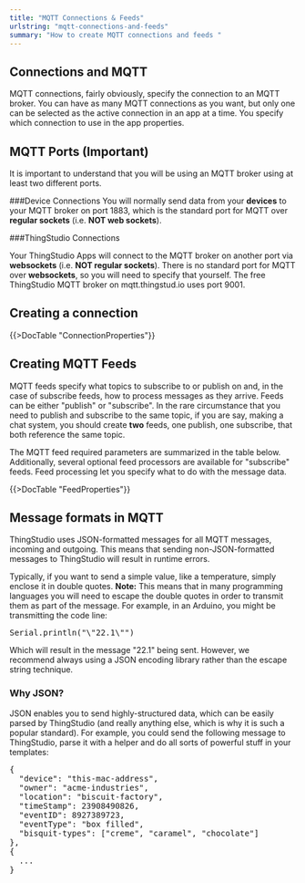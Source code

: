 ```yaml
---
title: "MQTT Connections & Feeds"
urlstring: "mqtt-connections-and-feeds"
summary: "How to create MQTT connections and feeds "
---
```


## Connections and MQTT
MQTT connections, fairly obviously, specify the connection to an MQTT broker. You can have as many MQTT connections as you want, but only one can be selected as the active connection in an app at a time. You specify which connection to use in the app properties.

## MQTT Ports (Important)
It is important to understand that you will be using an MQTT broker using at least two different ports.

###Device Connections
You will normally send data from your __devices__ to your MQTT broker on port 1883, which is the standard port for MQTT over __regular sockets__ (i.e. __NOT web sockets__).

###ThingStudio Connections

Your ThingStudio Apps will connect to the MQTT broker on another port via __websockets__ (i.e. __NOT regular sockets__). There is no standard port for MQTT over __websockets__, so you will need to specify that yourself. The free ThingStudio MQTT broker on mqtt.thingstud.io uses port 9001.

## Creating a connection
{{>DocTable "ConnectionProperties"}}

## Creating MQTT Feeds
MQTT feeds specify what topics to subscribe to or publish on and, in the case of subscribe feeds, how to process messages as they arrive. Feeds can be either "publish" or "subscribe". In the rare circumstance that you need to publish and subscribe to the same topic, if you are say, making a chat system, you should create __two__ feeds, one publish, one subscribe, that both reference the same topic.

The MQTT feed required parameters are summarized in the table below. Additionally, several optional feed processors are available for "subscribe" feeds. Feed processing let you specify what to do with the message data.

{{>DocTable "FeedProperties"}}

## Message formats in MQTT
ThingStudio uses JSON-formatted messages for all MQTT messages, incoming and outgoing. This means that sending non-JSON-formatted messages to ThingStudio will result in runtime errors.

Typically, if you want to send a simple value, like a temperature, simply enclose it in double quotes. __Note:__ This means that in many programming languages you will need to escape the double quotes in order to transmit them as part of the message. For example, in an Arduino, you might be transmitting the code line:

<pre>
Serial.println("\"22.1\"")
</pre>

Which will result in the message "22.1" being sent. However, we recommend always using a JSON encoding library rather than the escape string technique.

### Why JSON?
JSON enables you to send highly-structured data, which can be easily parsed by ThingStudio (and really anything else, which is why it is such a popular standard). For example, you could send the following message to ThingStudio, parse it with a helper and do all sorts of powerful stuff in your templates:

<pre>
{
  "device": "this-mac-address",
  "owner": "acme-industries",
  "location": "biscuit-factory",
  "timeStamp": 23908490826,
  "eventID": 8927389723,
  "eventType": "box filled",
  "bisquit-types": ["creme", "caramel", "chocolate"]
},
{
  ...
}
</pre>
